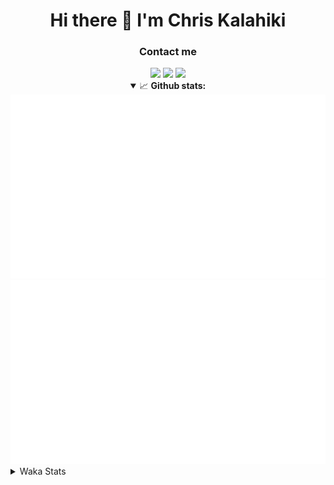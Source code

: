 <div align="center">
 <h1>Hi there 👋 I'm Chris Kalahiki</h1>
 <h3>Contact me</h3>
 <a href="mailto:chris.kalahiki@gmail.com"><img src="https://img.shields.io/badge/gmail-%23D14836.svg?&style=for-the-badge&logo=gmail&logoColor=white"/></a>
 <a href="https://twitter.com/ChrisKalahiki"><img src="https://img.shields.io/badge/twitter-%231DA1F2.svg?&style=for-the-badge&logo=twitter&logoColor=white"/></a>
 <a href="https://www.linkedin.com/in/ChrisKalahiki"><img src="https://img.shields.io/badge/linkedin-%230077B5.svg?&style=for-the-badge&logo=linkedin&logoColor=white"/></a>
<details open>
  <summary>📈 <b>Github stats:</b></summary>
  <img src="https://github.com/ChrisKalahiki/github-stats/blob/master/generated/overview.svg"/>
  <img src="https://github.com/ChrisKalahiki/github-stats/blob/master/generated/languages.svg"/>
</details>
</div>

<details>
  <summary>Waka Stats</summary>
<!--START_SECTION:waka-->
![Profile Views](http://img.shields.io/badge/Profile%20Views-0-blue)

**🐱 My GitHub Data** 

> 🏆 80 Contributions in the Year 2021
 > 
> 📦 6.0 MB Used in GitHub's Storage 
 > 
> 💼 Opted to Hire
 > 
> 📜 27 Public Repositories 
 > 
> 🔑 22 Private Repositories  
 > 
**I'm an Early 🐤** 

```text
🌞 Morning    90 commits     ██████░░░░░░░░░░░░░░░░░░░   25.21% 
🌆 Daytime    111 commits    ███████░░░░░░░░░░░░░░░░░░   31.09% 
🌃 Evening    144 commits    ██████████░░░░░░░░░░░░░░░   40.34% 
🌙 Night      12 commits     ░░░░░░░░░░░░░░░░░░░░░░░░░   3.36%

```
📅 **I'm Most Productive on Sunday** 

```text
Monday       48 commits     ███░░░░░░░░░░░░░░░░░░░░░░   13.45% 
Tuesday      36 commits     ██░░░░░░░░░░░░░░░░░░░░░░░   10.08% 
Wednesday    65 commits     ████░░░░░░░░░░░░░░░░░░░░░   18.21% 
Thursday     56 commits     ████░░░░░░░░░░░░░░░░░░░░░   15.69% 
Friday       41 commits     ██░░░░░░░░░░░░░░░░░░░░░░░   11.48% 
Saturday     14 commits     █░░░░░░░░░░░░░░░░░░░░░░░░   3.92% 
Sunday       97 commits     ██████░░░░░░░░░░░░░░░░░░░   27.17%

```


📊 **This Week I Spent My Time On** 

```text
⌚︎ Time Zone: America/Chicago

💬 Programming Languages: 
Python                   49 mins             ██████████░░░░░░░░░░░░░░░   43.42% 
Markdown                 46 mins             ██████████░░░░░░░░░░░░░░░   40.87% 
JavaScript               7 mins              █░░░░░░░░░░░░░░░░░░░░░░░░   6.85% 
Other                    4 mins              █░░░░░░░░░░░░░░░░░░░░░░░░   3.67% 
YAML                     4 mins              █░░░░░░░░░░░░░░░░░░░░░░░░   3.51%

🔥 Editors: 
VS Code                  1 hr 54 mins        █████████████████████████   100.0%

🐱‍💻 Projects: 
ChrisKalahiki            47 mins             ██████████░░░░░░░░░░░░░░░   41.39% 
adventofcode2021         31 mins             ██████░░░░░░░░░░░░░░░░░░░   27.0% 
Unknown Project          28 mins             ██████░░░░░░░░░░░░░░░░░░░   24.82% 
adventofcode2021solutions5 mins              █░░░░░░░░░░░░░░░░░░░░░░░░   4.41% 
clemson-2021f-cpsc-6300  1 min               ░░░░░░░░░░░░░░░░░░░░░░░░░   1.26%

💻 Operating System: 
Linux                    1 hr 54 mins        █████████████████████████   100.0%

```

**I Mostly Code in Python** 

```text
Python                   13 repos            ██████░░░░░░░░░░░░░░░░░░░   27.08% 
C#                       10 repos            █████░░░░░░░░░░░░░░░░░░░░   20.83% 
Jupyter Notebook         10 repos            █████░░░░░░░░░░░░░░░░░░░░   20.83% 
JavaScript               4 repos             ██░░░░░░░░░░░░░░░░░░░░░░░   8.33% 
HTML                     2 repos             █░░░░░░░░░░░░░░░░░░░░░░░░   4.17%

```


**Timeline**

![Chart not found](https://raw.githubusercontent.com/ChrisKalahiki/ChrisKalahiki/main/charts/bar_graph.png) 


 Last Updated on 07/12/2021
<!--END_SECTION:waka-->
</details>

